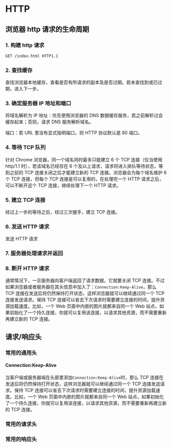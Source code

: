 # HTTP

## 浏览器 http 请求的生命周期

### 1. 构建 http 请求

```txt
GET /index.html HTTP1.1
```

### 2. 查找缓存

查找浏览器本地缓存，查看是否有所请求的副本及是否过期。若未查找到或已过期，进入下一步。

### 3. 确定服务器 IP 地址和端口

将域名解析为 IP 地址：优先使用浏览器的 DNS 数据缓存服务，若之前解析过会缓存起来；否则，请求 DNS 服务解析域名。

端口：若 URL 里没有显式指明端口，则 HTTP 协议默认是 80 端口。

### 4. 等待 TCP 队列

针对 Chrome 浏览器，同一个域名同时最多只能建立 6 个 TCP 连接（仅当使用 http/1.1 时），若该域名已经存在 6 个及以上请求，请求将进入排队等待状态，等到之前的 TCP 连接关闭之后才能建立新的 TCP 连接。浏览器会为每个域名维护 6 个 TCP 连接，但每个 TCP 连接是可以复用的，在处理完一个 HTTP 请求之后，可以不断开这个 TCP 连接，继续处理下一个 HTTP 请求。

### 5. 建立 TCP 连接

经过上一步的等待之后，经过三次握手，建立 TCP 连接。

### 6. 发送 HTTP 请求

发送 HTTP 请求

### 7. 服务器处理请求并返回

### 8. 断开 HTTP 请求

通常情况下，一旦服务器向客户端返回了请求数据，它就要关闭 TCP 连接。不过如果浏览器或者服务器在其头信息中加入了：`Connection:Keep-Alive`，那么 TCP 连接在发送后将仍然保持打开状态，这样浏览器就可以继续通过同一个 TCP 连接发送请求。保持 TCP 连接可以省去下次请求时需要建立连接的时间，提升资源加载速度。比如，一个 Web 页面中内嵌的图片就都来自同一个 Web 站点，如果初始化了一个持久连接，你就可以复用该连接，以请求其他资源，而不需要重新再建立新的 TCP 连接。

## 请求/响应头

### 常用的通用头

#### Connection:Keep-Alive

当客户端或服务器端在头部里添加`Connection:Keep-Alive`时，那么 TCP 连接在发送后将仍然保持打开状态，这样浏览器就可以继续通过同一个 TCP 连接发送请求。保持 TCP 连接可以省去下次请求时需要建立连接的时间，提升资源加载速度。比如，一个 Web 页面中内嵌的图片就都来自同一个 Web 站点，如果初始化了一个持久连接，你就可以复用该连接，以请求其他资源，而不需要重新再建立新的 TCP 连接。

### 常用的请求头

### 常用的响应头
